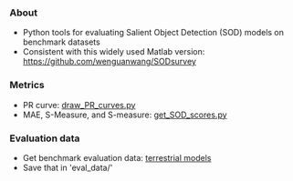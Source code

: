 
### About
- Python tools for evaluating Salient Object Detection (SOD) models on benchmark datasets
- Consistent with this widely used Matlab version: https://github.com/wenguanwang/SODsurvey

### Metrics
- PR curve: [draw_PR_curves.py](draw_PR_curves.py)
- MAE, S-Measure, and S-measure: [get_SOD_scores.py](get_SOD_scores.py)


### Evaluation data
- Get benchmark evaluation data: [terrestrial models](https://github.com/wenguanwang/SODsurvey)
- Save that in 'eval_data/'



